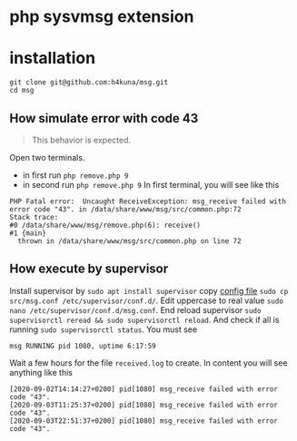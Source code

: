 # php sysvmsg extension

# installation
```
git clone git@github.com:h4kuna/msg.git
cd msg
```

## How simulate error with code 43
> This behavior is expected.

Open two terminals.
- in first run `php remove.php 9`
- in second run `php remove.php 9`
In first terminal, you will see like this
```
PHP Fatal error:  Uncaught ReceiveException: msg_receive failed with error code "43". in /data/share/www/msg/src/common.php:72
Stack trace:
#0 /data/share/www/msg/remove.php(6): receive()
#1 {main}
  thrown in /data/share/www/msg/src/common.php on line 72
```

## How execute by supervisor
Install supervisor by `sudo apt install supervisor` copy [config file](src/msg.conf) `sudo cp src/msg.conf /etc/supervisor/conf.d/`. Edit uppercase to real value `sudo nano /etc/supervisor/conf.d/msg.conf`.
End reload supervisor `sudo supervisorctl reread && sudo supervisorctl reload`. And check if all is running `sudo supervisorctl status`. You must see
```
msg RUNNING pid 1080, uptime 6:17:59
```
Wait a few hours for the file `received.log` to create. In content you will see anything like this
```
[2020-09-02T14:14:27+0200] pid[1080] msg_receive failed with error code "43".
[2020-09-03T11:25:37+0200] pid[1080] msg_receive failed with error code "43".
[2020-09-03T22:51:37+0200] pid[1080] msg_receive failed with error code "43".
```

